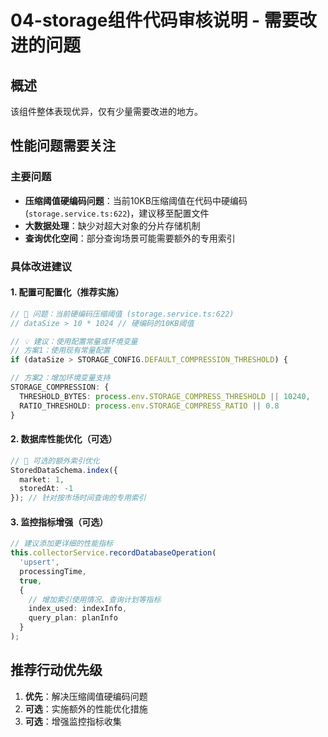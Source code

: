 # 04-storage组件代码审核说明 - 需要改进的问题

## 概述
该组件整体表现优异，仅有少量需要改进的地方。

## 性能问题需要关注

### 主要问题
- **压缩阈值硬编码问题**：当前10KB压缩阈值在代码中硬编码(`storage.service.ts:622`)，建议移至配置文件
- **大数据处理**：缺少对超大对象的分片存储机制  
- **查询优化空间**：部分查询场景可能需要额外的专用索引

### 具体改进建议

#### 1. 配置可配置化（推荐实施）
```typescript
// 🎯 问题：当前硬编码压缩阈值 (storage.service.ts:622)
// dataSize > 10 * 1024 // 硬编码的10KB阈值

// 💡 建议：使用配置常量或环境变量
// 方案1：使用现有常量配置
if (dataSize > STORAGE_CONFIG.DEFAULT_COMPRESSION_THRESHOLD) {

// 方案2：增加环境变量支持
STORAGE_COMPRESSION: {
  THRESHOLD_BYTES: process.env.STORAGE_COMPRESS_THRESHOLD || 10240,
  RATIO_THRESHOLD: process.env.STORAGE_COMPRESS_RATIO || 0.8
}
```

#### 2. 数据库性能优化（可选）
```typescript
// 🔄 可选的额外索引优化
StoredDataSchema.index({ 
  market: 1, 
  storedAt: -1 
}); // 针对按市场时间查询的专用索引
```

#### 3. 监控指标增强（可选）
```typescript
// 建议添加更详细的性能指标
this.collectorService.recordDatabaseOperation(
  'upsert',
  processingTime,
  true,
  {
    // 增加索引使用情况、查询计划等指标
    index_used: indexInfo,
    query_plan: planInfo
  }
);
```

## 推荐行动优先级
1. **优先**：解决压缩阈值硬编码问题
2. **可选**：实施额外的性能优化措施  
3. **可选**：增强监控指标收集
